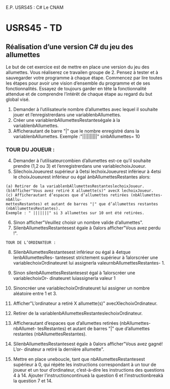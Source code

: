 E.P. USRS45 : C# Le CNAM

# USRS45 - TD

## Réalisation d’une version C# du jeu des allumettes

Le but de cet exercice est de mettre en place une version du jeu des allumettes. Vous
réaliserez ce travailen groupe de 2. Pensez à tester et à sauvegarder votre programme
à chaque étape. Commencez par lire toutes les étapes pour avoir une vision d’ensemble du
programme et de ses fonctionnalités. Essayez de toujours garder en tête la fonctionnalité
attendue et de comprendre l’intérêt de chaque étape au regard du but global visé.

1. Demander à l’utilisateurle nombre d’allumettes avec lequel il souhaite jouer et
    l’enregistrerdans une variablenbAllumettes.
2. Créer une variablenbAllumettesRestanteségale à la variablenbAllumettes.
3. Afficherautant de barre "|" que le nombre enregistré dans la variablenbAllumettes.
    Exemple :"||||||||||" sinbAllumettes= 10

### TOUR DU JOUEUR :

4. Demander à l’utilisateurcombien d’allumettes est-ce qu’il souhaite prendre (1,2 ou
    3) et l’enregistrerdans une variablechoixJoueur.
5. SilechoixJoueurest supérieur à 0etsi lechoixJoueurest inférieur à 4etsi le
    choixJoueurest inférieur ou égal ànbAllumettesRestantes alors:

```
(a) Retirer de la variablenbAllumettesRestanteslechoixJoueur.
(b)Afficher"Vous avez retiré X allumette(s)" avecX lechoixJoueur.
(c) Afficherautant d’espaces que d’allumettes retirées (nbAllumettes-nbAllu-
mettesRestantes) et autant de barres "|" que d’allumettes restantes
(nbAllumettesRestantes).
Exemple : " |||||||" si 3 allumettes sur 10 ont été retirées.
```
6. Sinon afficher"Veuillez choisir un nombre valide d’allumettes".
7. SilenbAllumettesRestantesest égale à 0alors afficher"Vous avez perdu !".

```
TOUR DE L’ORDINATEUR :
```
8. SilenbAllumettesRestantesest inférieur ou égal à 4etque lenbAllumettesRes-
    tantesest strictement supérieur à 1alorscréer une variablechoixOrdinateuret lui
    assignerla valeurnbAllumettesRestantes- 1.
9. Sinon silenbAllumettesRestantesest égal à 1alorscréer une variablechoixOr-
    dinateuret luiassignerla valeur 1


10. Sinoncréer une variablechoixOrdinateuret lui assigner un nombre aléatoire entre
    1 et 3.
11. Afficher"L’ordinateur a retiré X allumette(s)" avecXlechoixOrdinateur.
12. Retirer de la variablenbAllumettesRestanteslechoixOrdinateur.
13. Afficherautant d’espaces que d’allumettes retirées (nbAllumettes-nbAllumet-
    tesRestantes) et autant de barres "|" que d’allumettes restantes
    (nbAllumettesRestantes).
14. SilenbAllumettesRestantesest égale à 0alors afficher"Vous avez gagné! L’or-
    dinateur a retiré la dernière allumette".
15. Mettre en place uneboucle, tant que nbAllumettesRestantesest supérieur à 0,
    qui répète les instructions correspondant à un tour de joueur et un tour d’ordinateur,
    c’est-à-dire les instructions des questions 4 à 14. Ajouter l’instructioncontinueà la
    question 6 et l’instructionbreakà la question 7 et 14.